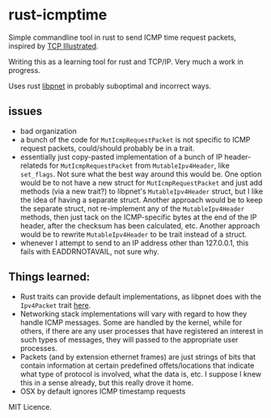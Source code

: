 # rust-icmptime

Simple commandline tool in rust to send ICMP time request packets, inspired by [TCP Illustrated](http://books.google.com/books/about/TCP_IP_Illustrated_Volume_1.html?id=a23OAn5i8R0C).

Writing this as a learning tool for rust and TCP/IP. Very much a work in progress. 

Uses rust [libpnet](https://github.com/libpnet/libpnet) in probably suboptimal and incorrect ways.

## issues

* bad organization
* a bunch of the code for `MutIcmpRequestPacket` is not specific to ICMP request packets, could/should probably be in a trait.
* essentially just copy-pasted implementation of a bunch of IP header-relateds for `MutIcmpRequestPacket` from `MutableIpv4Header`, like `set_flags`. Not sure what the best way around this would
be. One option would be to not have a new struct for `MutIcmpRequestPacket` and just add methods (via a new trait?) to libpnet's `MutableIpv4Header` struct, but I like the idea
of having a separate struct. Another approach would be to keep the separate struct, not re-implement any of the `MutableIpv4Header` methods, then just tack on the ICMP-specific bytes
at the end of the IP header, after the checksum has been calculated, etc. Another approach would be to rewrite `MutableIpv4Header` to be trait instead of a struct.
* whenever I attempt to send to an IP address other than 127.0.0.1, this fails with EADDRNOTAVAIL, not sure why.

## Things learned:

* Rust traits can provide default implementations, as libpnet does with the `Ipv4Packet` trait [here](https://github.com/libpnet/libpnet/blob/4759805f054fa1d9d5c8709fa5de02a35a53bfd5/src/old_packet/ipv4.rs#L118-216).
* Networking stack implementations will vary with regard to how they handle ICMP messages. Some are handled by the kernel, while for
others, if there are any user processes that have registered an interest in such types of messages, they will passed to the appropriate
user processes.
* Packets (and by extension ethernet frames) are just strings of bits that contain information at certain predefined offets/locations that indicate what type of protocol is involved,
what the data is, etc. I suppose I knew this in a sense already, but this really drove it home.
* OSX by default ignores ICMP timestamp requests

MIT Licence.
